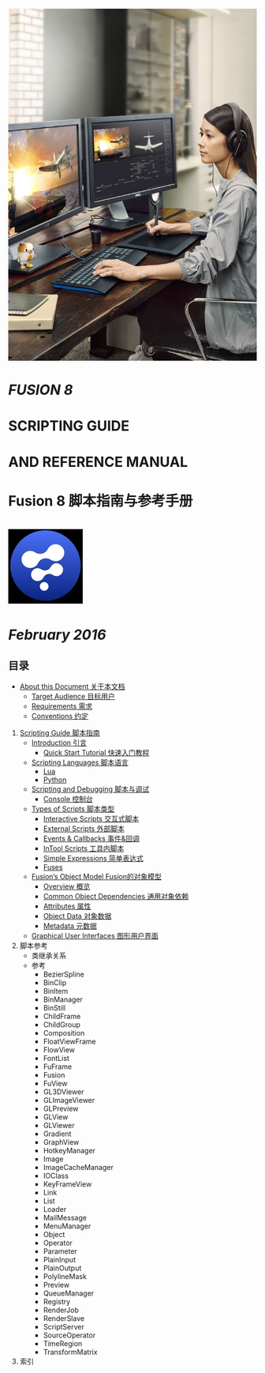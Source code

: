 ![cover](images/cover.jpg)

# *FUSION 8*

# SCRIPTING GUIDE

# AND REFERENCE MANUAL

# Fusion 8 脚本指南与参考手册

# ![icon](images/icon.jpg)

# *February 2016*

<div STYLE="page-break-after: always;"></div>

## 目录

- [About this Document 关于本文档](About%20this%20Document.md)
  - [Target Audience 目标用户](About%20this%20Document.md/#target-audience目标用户)
  - [Requirements 需求](About%20this%20Document.md/#requirements-需求)
  - [Conventions 约定](About%20this%20Document.md/#conventions-约定)

1. [Scripting Guide 脚本指南](Scripting%20Guide/README.md)
   - [Introduction 引言](Scripting%20Guide/Introduction.md)
     - [Quick Start Tutorial 快速入门教程](Scripting%20Guide/Introduction.md#quick-start-tutorial-快速入门教程)
   - [Scripting Languages 脚本语言](Scripting%20Guide/Scripting%20Languages.md)
     - [Lua](Scripting%20Guide/Scripting%20Languages.md/#lua)
     - [Python](Scripting%20Guide/Scripting%20Languages.md/#python)
   - [Scripting and Debugging 脚本与调试](Scripting%20Guide/Scripting%20and%20Debugging.md)
     - [Console 控制台](Scripting%20Guide/Scripting%20and%20Debugging.md#console)
   - [Types of Scripts 脚本类型](Scripting%20Guide/Types%20of%20Scripts.md)
     - [Interactive Scripts 交互式脚本](Scripting%20Guide/Types%20of%20Scripts.md#interactive-scripts-交互式脚本)
     - [External Scripts 外部脚本](Scripting%20Guide/Types%20of%20Scripts.md#external-scripts-外部脚本)
     - [Events & Callbacks 事件&回调](Scripting%20Guide/Types%20of%20Scripts.md#events-%26-callbacks-事件%26回调)
     - [InTool Scripts 工具内脚本](Scripting%20Guide/Types%20of%20Scripts.md#inTool-scripts-工具内脚本)
     - [Simple Expressions 简单表达式](Scripting%20Guide/Types%20of%20Scripts.md#simple-expressions-简单表达式)
     - [Fuses](Scripting%20Guide/Types%20of%20Scripts.md#fuses)
   - [Fusion’s Object Model Fusion的对象模型](Scripting%20Guide/Fusion's%20Object%20Model.md)
     - [Overview 概览](Scripting%20Guide/Fusion's%20Object%20Model.md#overview-概览)
     - [Common Object Dependencies 通用对象依赖](Scripting%20Guide/Fusion's%20Object%20Model.md#common-object-dependencies-通用对象依赖)
     - [Attributes 属性](Scripting%20Guide/Fusion's%20Object%20Model.md#attributes-属性)
     - [Object Data 对象数据](Scripting%20Guide/Fusion's%20Object%20Model.md#object-Data-对象数据)
     - [Metadata 元数据](Scripting%20Guide/Fusion's%20Object%20Model.md#metadata-元数据)
   - [Graphical User Interfaces 图形用户界面](Scripting%20Guide/Graphical%20User%20Interfaces.md)
2. 脚本参考
   - 类继承关系
   - 参考
     - BezierSpline
     - BinClip
     - BinItem
     - BinManager
     - BinStill
     - ChildFrame
     - ChildGroup
     - Composition
     - FloatViewFrame
     - FlowView
     - FontList
     - FuFrame
     - Fusion
     - FuView
     - GL3DViewer
     - GLImageViewer
     - GLPreview
     - GLView
     - GLViewer
     - Gradient
     - GraphView
     - HotkeyManager
     - Image
     - ImageCacheManager
     - IOClass
     - KeyFrameView
     - Link
     - List
     - Loader
     - MailMessage
     - MenuManager
     - Object
     - Operator
     - Parameter
     - PlainInput
     - PlainOutput
     - PolylineMask
     - Preview
     - QueueManager
     - Registry
     - RenderJob
     - RenderSlave
     - ScriptServer
     - SourceOperator
     - TimeRegion
     - TransformMatrix
3. 索引
